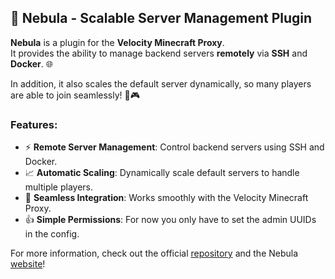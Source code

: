 ## 🚀 Nebula - Scalable Server Management Plugin

**Nebula** is a plugin for the **Velocity Minecraft Proxy**.  
It provides the ability to manage backend servers **remotely** via **SSH** and **Docker**. 🌐

In addition, it also scales the default server dynamically, so many players are able to join seamlessly! 👥🎮

### Features:
- ⚡ **Remote Server Management**: Control backend servers using SSH and Docker.
- 📈 **Automatic Scaling**: Dynamically scale default servers to handle multiple players.
- 🔧 **Seamless Integration**: Works smoothly with the Velocity Minecraft Proxy.
- 👍 **Simple Permissions**: For now you only have to set the admin UUIDs in the config.

For more information, check out the official [repository](https://github.com/aquestry/Nebula) and the Nebula [website](https://voasis.de/)!